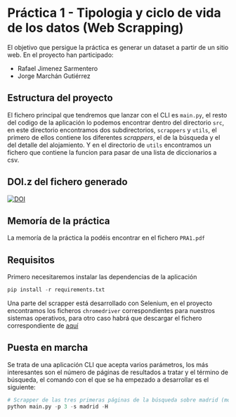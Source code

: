 # Práctica 1 - Tipologia y ciclo de vida de los datos (Web Scrapping)
El objetivo que persigue la práctica es generar un dataset a partir de un sitio web. En el proyecto han participado:
- Rafael Jimenez Sarmentero
- Jorge Marchán Gutiérrez

## Estructura del proyecto
El fichero principal que tendremos que lanzar con el CLI es `main.py`, el resto del codigo de la aplicación lo podemos encontrar dentro del directorio `src`, en este directorio encontramos dos subdirectorios, `scrappers` y `utils`, el primero de ellos contiene los diferentes *scrappers*, el de la búsqueda y el del detalle del alojamiento. Y en el directorio de `utils` encontramos un fichero que contiene la funcion para pasar de una lista de diccionarios a csv.

## DOI.z del fichero generado
[![DOI](https://zenodo.org/badge/DOI/10.5281/zenodo.6408120.svg)](https://doi.org/10.5281/zenodo.6408120)

## Memoría de la práctica
La memoría de la práctica la podéis encontrar en el fichero `PRA1.pdf`

## Requisitos
Primero necesitaremos instalar las dependencias de la aplicación
```python
pip install -r requirements.txt
```

Una parte del scrapper está desarrollado con Selenium, en el proyecto encontramos los ficheros `chromedriver` correspondientes para nuestros sistemas operativos, para otro caso habrá que descargar el fichero correspondiente de [aquí](https://chromedriver.chromium.org/downloads)

## Puesta en marcha
Se trata de una aplicación CLI que acepta varios parámetros, los más interesantes son el número de páginas de resultados a tratar y el término de búsqueda, el comando con el que se ha empezado a desarrollar es el siguiente:
```python
# Scrapper de las tres primeras páginas de la búsqueda sobre madrid (modo Headless)
python main.py -p 3 -s madrid -H
```
